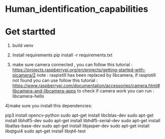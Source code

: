 # Human_identification_capabilities





# Get startted  
1) build venv 
2) Install requirements 
pip install -r requirements.txt

3) make sure camera connected , you can follow this tutorial :
https://projects.raspberrypi.org/en/projects/getting-started-with-picamera/2
note : raspistill has been replaced by libcamera, if raspistill not found you can use follow this tutorial :
https://www.raspberrypi.com/documentation/accessories/camera.html#libcamera-and-libcamera-apps
to check if camera work you can run :
libcamera-hello 


4)make sure you install this dependencies:

pip3 install opencv-python 
sudo apt-get install libcblas-dev
sudo apt-get install libhdf5-dev
sudo apt-get install libhdf5-serial-dev
sudo apt-get install libatlas-base-dev
sudo apt-get install libjasper-dev 
sudo apt-get install libqtgui4 
sudo apt-get install libqt4-test
